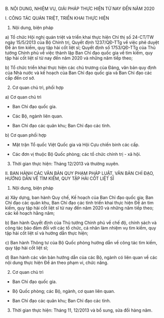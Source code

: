 B. NỘI DUNG, NHIỆM VỤ, GIẢI PHÁP THỰC HIỆN TỪ NAY ĐẾN NĂM 2020

I. CÔNG TÁC QUÁN TRIỆT, TRIỂN KHAI THỰC HIỆN

1. Nội dung, biện pháp

a) Tổ chức Hội nghị quán triệt và triển khai thực hiện Chỉ thị số 24-CT/TW ngày 15/5/2013 của Bộ Chính trị, Quyết định 1237/QĐ-TTg về việc phê duyệt Đề án tìm kiếm, quy tập hài cốt liệt sĩ; Quyết định số 1753/QĐ-TTg của Thủ tướng Chính phủ về việc thành lập Ban Chỉ đạo quốc gia về tìm kiếm, quy tập hài cốt liệt sĩ từ nay đến năm 2020 và những năm tiếp theo;

b) Tổ chức triển khai thực hiện các chủ trương của Đảng, văn bản quy định của Nhà nước và kế hoạch của Ban Chỉ đạo quốc gia và Ban Chỉ đạo các cấp đến cơ sở.

2. Cơ quan chủ trì, phối hợp

a) Cơ quan chủ trì

- Ban Chỉ đạo quốc gia.

- Các Bộ, ngành liên quan.

- Ban Chỉ đạo các quân khu; Ban Chỉ đạo các tỉnh.


b) Cơ quan phối hợp

- Mặt trận Tổ quốc Việt Quốc gia và Hội Cựu chiến binh các cấp.

- Các đơn vị thuộc Bộ Quốc phòng; các tổ chức chính trị - xã hội.

3. Thời gian thực hiện: Tháng 12/2013 và thường xuyên.

II. BAN HÀNH CÁC VĂN BẢN QUY PHẠM PHÁP LUẬT, VĂN BẢN CHỈ ĐẠO, HƯỚNG DẪN VỀ TÌM KIẾM, QUY TẬP HÀI CỐT LIỆT SĨ

1. Nội dung, biện pháp

a) Xây dựng, ban hành Quy chế, Kế hoạch của Ban Chỉ đạo quốc gia; Ban Chỉ đạo các quân khu, Ban Chỉ đạo các tỉnh triển khai thực hiện Đề án tìm kiếm, quy tập hài cốt liệt sĩ từ nay đến năm 2020 và những năm tiếp theo; các kế hoạch hằng năm;

b) Ban hành Quyết định của Thủ tướng Chính phủ về chế độ, chính sách và công tác bảo đảm đối với các tổ chức, cá nhân làm nhiệm vụ tìm kiếm, quy tập hài cốt liệt sĩ và hướng dẫn thực hiện;

c) Ban hành Thông tư của Bộ Quốc phòng hướng dẫn về công tác tìm kiếm, quy tập hài cốt liệt sĩ;

d) Ban hành các văn bản hướng dẫn của các Bộ, ngành có liên quan về các nội dung thực hiện Đề án theo phạm vi, chức năng.

2. Cơ quan chủ trì

- Ban Chỉ đạo quốc gia.

- Bộ Quốc phòng; các Bộ, ngành, cơ quan liên quan.

- Ban Chỉ đạo các quân khu; Ban Chỉ đạo các tỉnh.

3. Thời gian thực hiện: Tháng 11, 12/2013 và bổ sung, sửa đổi hàng năm.